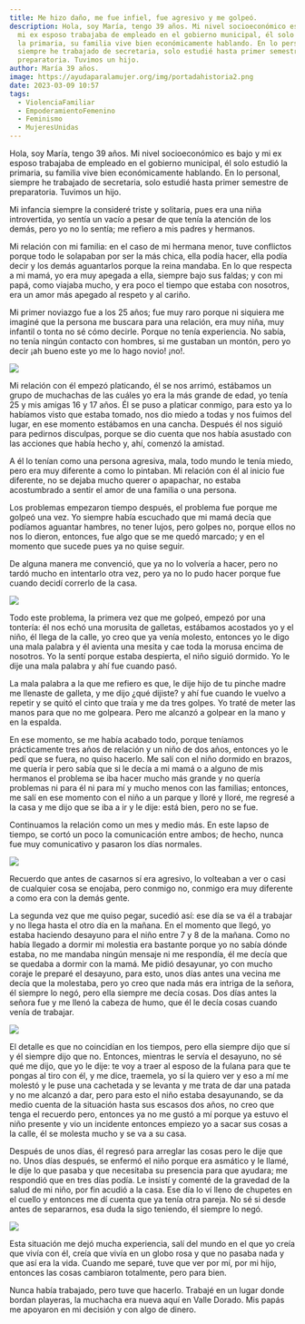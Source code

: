 ```yaml
---
title: Me hizo daño, me fue infiel, fue agresivo y me golpeó.
description: Hola, soy María, tengo 39 años. Mi nivel socioeconómico es bajo y
  mi ex esposo trabajaba de empleado en el gobierno municipal, él solo estudió
  la primaria, su familia vive bien económicamente hablando. En lo personal,
  siempre he trabajado de secretaria, solo estudié hasta primer semestre de
  preparatoria. Tuvimos un hijo.
author: María 39 años.
image: https://ayudaparalamujer.org/img/portadahistoria2.png
date: 2023-03-09 10:57
tags:
  - ViolenciaFamiliar
  - EmpoderamientoFemenino
  - Feminismo
  - MujeresUnidas
---
```

Hola, soy María, tengo 39 años. Mi nivel socioeconómico es bajo y mi ex esposo trabajaba de empleado en el gobierno municipal, él solo estudió la primaria, su familia vive bien económicamente hablando. En lo personal, siempre he trabajado de secretaria, solo estudié hasta primer semestre de preparatoria. Tuvimos un hijo.

Mi infancia siempre la consideré triste y solitaria, pues era una niña introvertida, yo sentía un vacío a pesar de que tenía la atención de los demás, pero yo no lo sentía; me refiero a mis padres y hermanos.

Mi relación con mi familia: en el caso de mi hermana menor, tuve conflictos porque todo le solapaban por ser la más chica, ella podía hacer, ella podía decir y los demás aguantarlos porque la reina mandaba. En lo que respecta a mi mamá, yo era muy apegada a ella, siempre bajo sus faldas; y con mi papá, como viajaba mucho, y era poco el tiempo que estaba con nosotros, era un amor más apegado al respeto y al cariño.

Mi primer noviazgo fue a los 25 años; fue muy raro porque ni siquiera me imaginé que la persona me buscara para una relación, era muy niña, muy infantil o tonta no sé cómo decirle. Porque no tenía experiencia. No sabía, no tenía ningún contacto con hombres, si me gustaban un montón, pero yo decir ¡ah bueno este yo me lo hago novio! ¡no!.

![](https://ayudaparalamujer.org/img/blog6.png)

Mi relación con él empezó platicando, él se nos arrimó, estábamos un grupo de muchachas de las cuáles yo era la más grande de edad, yo tenía 25 y mis amigas 16 y 17 años. Él se puso a platicar conmigo, para esto ya lo habíamos visto que estaba tomado, nos dio miedo a todas y nos fuimos del lugar, en ese momento estábamos en una cancha. Después él nos siguió para pedirnos disculpas, porque se dio cuenta que nos había asustado con las acciones que había hecho y, ahí, comenzó la amistad.

A él lo tenían como una persona agresiva, mala, todo mundo le tenía miedo, pero era muy diferente a como lo pintaban. Mi relación con él al inicio fue diferente, no se dejaba mucho querer o apapachar, no estaba acostumbrado a sentir el amor de una familia o una persona.

Los problemas empezaron tiempo después, el problema fue porque me golpeó una vez. Yo siempre había escuchado que mi mamá decía que podíamos aguantar hambres, no tener lujos, pero golpes no, porque ellos no nos lo dieron, entonces, fue algo que se me quedó marcado; y en el momento que sucede pues ya no quise seguir.

De alguna manera me convenció, que ya no lo volvería a hacer, pero no tardó mucho en intentarlo otra vez, pero ya no lo pudo hacer porque fue cuando decidí correrlo de la casa.

![](https://ayudaparalamujer.org/img/blog7.png)

Todo este problema, la primera vez que me golpeó, empezó por una tontería: él nos echó una morusita de galletas, estábamos acostados yo y el niño, él llega de la calle, yo creo que ya venía molesto, entonces yo le digo una mala palabra y él avienta una mesita y cae toda la morusa encima de nosotros. Yo la sentí porque estaba despierta, el niño siguió dormido. Yo le dije una mala palabra y ahí fue cuando pasó.

La mala palabra a la que me refiero es que, le dije hijo de tu pinche madre me llenaste de galleta, y me dijo ¿qué dijiste? y ahí fue cuando le vuelvo a repetir y se quitó el cinto que traía y me da tres golpes. Yo traté de meter las manos para que no me golpeara. Pero me alcanzó a golpear en la mano y en la espalda.

En ese momento, se me había acabado todo, porque teníamos prácticamente tres años de relación y un niño de dos años, entonces yo le pedí que se fuera, no quiso hacerlo. Me salí con el niño dormido en brazos, me quería ir pero sabía que si le decía a mi mamá o a alguno de mis hermanos el problema se iba hacer mucho más grande y no quería problemas ni para él ni para mí y mucho menos con las familias; entonces, me salí en ese momento con el niño a un parque y lloré y lloré, me regresé a la casa y me dijo que se iba a ir y le dije: está bien, pero no se fue.

Continuamos la relación como un mes y medio más. En este lapso de tiempo, se cortó un poco la comunicación entre ambos; de hecho, nunca fue muy comunicativo y pasaron los días normales.

![](https://ayudaparalamujer.org/img/blog8.png)

Recuerdo que antes de casarnos sí era agresivo, lo volteaban a ver o casi de cualquier cosa se enojaba, pero conmigo no, conmigo era muy diferente a como era con la demás gente.

La segunda vez que me quiso pegar, sucedió así: ese día se va él a trabajar y no llega hasta el otro día en la mañana. En el momento que llegó, yo estaba haciendo desayuno para el niño entre 7 y 8 de la mañana. Como no había llegado a dormir mi molestia era bastante porque yo no sabía dónde estaba, no me mandaba ningún mensaje ni me respondía, él me decía que se quedaba a dormir con la mamá. Me pidió desayunar, yo con mucho coraje le preparé el desayuno, para esto, unos días antes una vecina me decía que la molestaba, pero yo creo que nada más era intriga de la señora, él siempre lo negó, pero ella siempre me decía cosas. Dos días antes la señora fue y me llenó la cabeza de humo, que él le decía cosas cuando venía de trabajar.

![](https://ayudaparalamujer.org/img/blog9.png)

El detalle es que no coincidían en los tiempos, pero ella siempre dijo que sí y él siempre dijo que no. Entonces, mientras le servía el desayuno, no sé qué me dijo, que yo le dije: te voy a traer al esposo de la fulana para que te pongas al tiro con él, y me dice, traemela, yo sí la quiero ver y eso a mí me molestó y le puse una cachetada y se levanta y me trata de dar una patada y no me alcanzó a dar, pero para esto el niño estaba desayunando, se da medio cuenta de la situación hasta sus escasos dos años, no creo que tenga el recuerdo pero, entonces ya no me gustó a mí porque ya estuvo el niño presente y vio un incidente entonces empiezo yo a sacar sus cosas a la calle, él se molesta mucho y se va a su casa.

Después de unos días, él regresó para arreglar las cosas pero le dije que no. Unos días después, se enfermó el niño porque era asmático y le llamé, le dije lo que pasaba y que necesitaba su presencia para que ayudara; me respondió que en tres días podía. Le insistí y comenté de la gravedad de la salud de mi niño, por fin acudió a la casa. Ese día lo ví lleno de chupetes en el cuello y entonces me dí cuenta que ya tenía otra pareja. No sé si desde antes de separarnos, esa duda la sigo teniendo, él siempre lo negó.

![](https://ayudaparalamujer.org/img/blog10.png)

Esta situación me dejó mucha experiencia, salí del mundo en el que yo creía que vivía con él, creía que vivía en un globo rosa y que no pasaba nada y que así era la vida. Cuando me separé, tuve que ver por mí, por mi hijo, entonces las cosas cambiaron totalmente, pero para bien.

Nunca había trabajado, pero tuve que hacerlo. Trabajé en un lugar donde bordan playeras, la muchacha era nueva aquí en Valle Dorado. Mis papás me apoyaron en mi decisión y con algo de dinero.